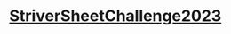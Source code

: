 <h1><a href="https://takeuforward.org/interviews/strivers-sde-sheet-top-coding-interview-problems/">StriverSheetChallenge2023</a></h1>